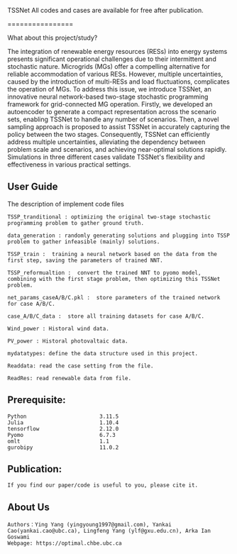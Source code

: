 TSSNet
All codes and cases are available for free after publication.

================

What about this project/study?

      
The integration of renewable energy resources (RESs) into energy systems presents significant operational 
challenges due to their intermittent and stochastic nature. Microgrids (MGs) offer a compelling alternative 
for reliable accommodation of various RESs. However, multiple uncertainties, caused by the introduction of 
multi-RESs and load fluctuations, complicates the operation of MGs. To address this issue, we introduce TSSNet, 
an innovative neural network-based two-stage stochastic programming framework for grid-connected MG operation. 
Firstly, we developed an autoencoder to generate a compact representation across the scenario sets, enabling 
TSSNet to handle any number of scenarios. Then, a novel sampling approach is proposed to assist TSSNet in 
accurately capturing the policy between the two stages. Consequently, TSSNet can efficiently address multiple 
uncertainties, alleviating the dependency between problem scale and scenarios, and achieving near-optimal 
solutions rapidly. Simulations in three different cases validate TSSNet's flexibility and effectiveness in
various practical settings.


User Guide
-----------

The description of implement code files 

    TSSP_tranditional : optimizing the original two-stage stochastic programming problem to gather ground truth.
    
    data_generation : randomly generating solutions and plugging into TSSP problem to gather infeasible (mainly) solutions.
   
    TSSP_train :  training a neural network based on the data from the first step, saving the parameters of trained NNT.
    
    TSSP_reformualtion :  convert the trained NNT to pyomo model, combining with the first stage problem, then optimizing this TSSNet problem.
    
    net_params_caseA/B/C.pkl :  store parameters of the trained network for case A/B/C.
    
    case_A/B/C_data :  store all training datasets for case A/B/C.
    
    Wind_power : Historal wind data.

    PV_power : Historal photovaltaic data.

    mydatatypes: define the data structure used in this project.

    Readdata: read the case setting from the file.
    
    ReadRes: read renewable data from file.

Prerequisite:
-----------
    Python                       3.11.5
    Julia                        1.10.4
    tensorflow                   2.12.0
    Pyomo                        6.7.3
    omlt                         1.1
    gurobipy                     11.0.2


Publication:
-----------
    If you find our paper/code is useful to you, please cite it.




About Us 
-----------
    Authors：Ying Yang (yingyoung1997@gmail.com), Yankai Cao(yankai.cao@ubc.ca), Lingfeng Yang (ylf@gxu.edu.cn), Arka Ian Goswami
    Webpage: https://optimal.chbe.ubc.ca
